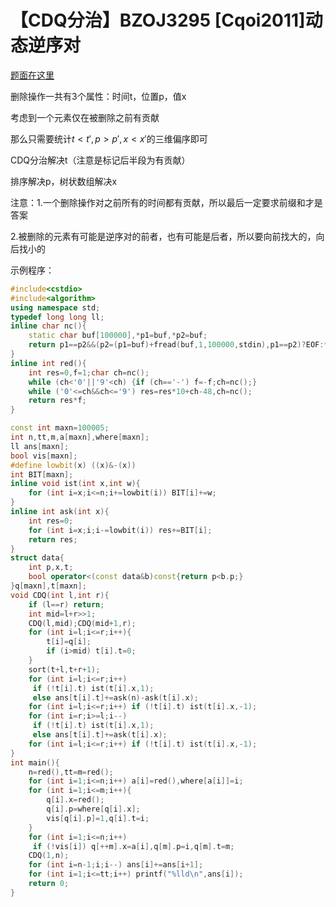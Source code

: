 # 【CDQ分治】BZOJ3295 [Cqoi2011]动态逆序对

[题面在这里](http://www.lydsy.com/JudgeOnline/problem.php?id=3295)



删除操作一共有3个属性：时间t，位置p，值x

考虑到一个元素仅在被删除之前有贡献

那么只需要统计$t<t',p>p',x<x'$的三维偏序即可

CDQ分治解决t（注意是标记后半段为有贡献）

排序解决p，树状数组解决x

  

注意：1.一个删除操作对之前所有的时间都有贡献，所以最后一定要求前缀和才是答案

2.被删除的元素有可能是逆序对的前者，也有可能是后者，所以要向前找大的，向后找小的



示例程序：

```C++
#include<cstdio>
#include<algorithm>
using namespace std;
typedef long long ll;
inline char nc(){
	static char buf[100000],*p1=buf,*p2=buf;
	return p1==p2&&(p2=(p1=buf)+fread(buf,1,100000,stdin),p1==p2)?EOF:*p1++;
}
inline int red(){
	int res=0,f=1;char ch=nc();
	while (ch<'0'||'9'<ch) {if (ch=='-') f=-f;ch=nc();}
	while ('0'<=ch&&ch<='9') res=res*10+ch-48,ch=nc();
	return res*f;
}

const int maxn=100005;
int n,tt,m,a[maxn],where[maxn];
ll ans[maxn];
bool vis[maxn];
#define lowbit(x) ((x)&-(x))
int BIT[maxn];
inline void ist(int x,int w){
	for (int i=x;i<=n;i+=lowbit(i)) BIT[i]+=w;
}
inline int ask(int x){
	int res=0;
	for (int i=x;i;i-=lowbit(i)) res+=BIT[i];
	return res;
}
struct data{
	int p,x,t;
	bool operator<(const data&b)const{return p<b.p;}
}q[maxn],t[maxn];
void CDQ(int l,int r){
	if (l==r) return;
	int mid=l+r>>1;
	CDQ(l,mid);CDQ(mid+1,r);
	for (int i=l;i<=r;i++){
		t[i]=q[i];
		if (i>mid) t[i].t=0;
	}
	sort(t+l,t+r+1);
	for (int i=l;i<=r;i++)
	 if (!t[i].t) ist(t[i].x,1);
	 else ans[t[i].t]+=ask(n)-ask(t[i].x);
	for (int i=l;i<=r;i++) if (!t[i].t) ist(t[i].x,-1);
	for (int i=r;i>=l;i--)
	 if (!t[i].t) ist(t[i].x,1);
	 else ans[t[i].t]+=ask(t[i].x);
	for (int i=l;i<=r;i++) if (!t[i].t) ist(t[i].x,-1);
}
int main(){
	n=red(),tt=m=red();
	for (int i=1;i<=n;i++) a[i]=red(),where[a[i]]=i;
	for (int i=1;i<=m;i++){
		q[i].x=red();
		q[i].p=where[q[i].x];
		vis[q[i].p]=1,q[i].t=i;
	}
	for (int i=1;i<=n;i++)
	 if (!vis[i]) q[++m].x=a[i],q[m].p=i,q[m].t=m;
	CDQ(1,n);
	for (int i=n-1;i;i--) ans[i]+=ans[i+1];
	for (int i=1;i<=tt;i++) printf("%lld\n",ans[i]);
	return 0;
}
```



